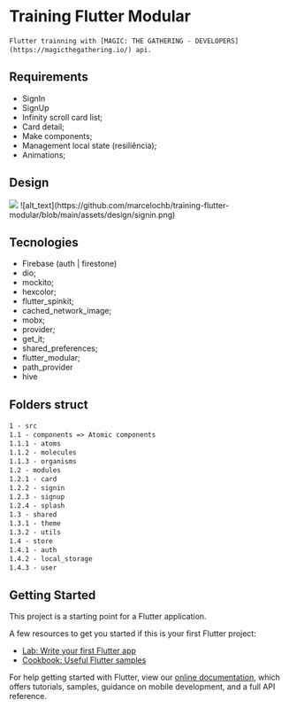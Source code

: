 # Training Flutter Modular
    Flutter trainning with [MAGIC: THE GATHERING - DEVELOPERS](https://magicthegathering.io/) api.
## Requirements
- SignIn
- SignUp
- Infinity scroll card list;
- Card detail;
- Make components;
- Management local state (resiliência);
- Animations;

## Design

<img src="ttps://github.com/marcelochb/training-flutter-modular/blob/main/assets/design/signin.png" width="48">
![alt_text](https://github.com/marcelochb/training-flutter-modular/blob/main/assets/design/signin.png)

## Tecnologies
  - Firebase (auth | firestone)
  - dio;
  - mockito;
  - hexcolor;
  - flutter_spinkit;
  - cached_network_image;
  - mobx;
  - provider;
  - get_it;
  - shared_preferences;
  - flutter_modular;
  - path_provider
  - hive
## Folders struct
    1 - src
    1.1 - components => Atomic components
    1.1.1 - atoms
    1.1.2 - molecules
    1.1.3 - organisms
    1.2 - modules
    1.2.1 - card
    1.2.2 - signin
    1.2.3 - signup
    1.2.4 - splash
    1.3 - shared
    1.3.1 - theme
    1.3.2 - utils
    1.4 - store
    1.4.1 - auth
    1.4.2 - local_storage
    1.4.3 - user

## Getting Started

This project is a starting point for a Flutter application.

A few resources to get you started if this is your first Flutter project:

- [Lab: Write your first Flutter app](https://flutter.dev/docs/get-started/codelab)
- [Cookbook: Useful Flutter samples](https://flutter.dev/docs/cookbook)

For help getting started with Flutter, view our
[online documentation](https://flutter.dev/docs), which offers tutorials,
samples, guidance on mobile development, and a full API reference.
